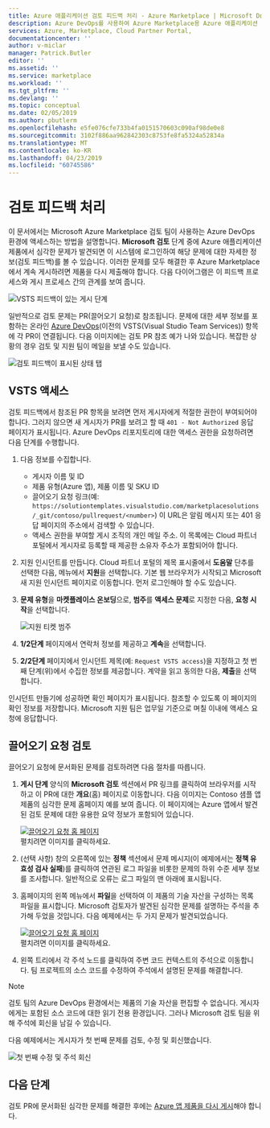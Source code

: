 ```yaml
---
title: Azure 애플리케이션 검토 피드백 처리 - Azure Marketplace | Microsoft Docs
description: Azure DevOps를 사용하여 Azure Marketplace용 Azure 애플리케이션 제품에 대한 검토 피드백을 처리하는 방법을 설명합니다.
services: Azure, Marketplace, Cloud Partner Portal,
documentationcenter: ''
author: v-miclar
manager: Patrick.Butler
editor: ''
ms.assetid: ''
ms.service: marketplace
ms.workload: ''
ms.tgt_pltfrm: ''
ms.devlang: ''
ms.topic: conceptual
ms.date: 02/05/2019
ms.author: pbutlerm
ms.openlocfilehash: e5fe076cfe733b4fa0151570603c090af98de0e8
ms.sourcegitcommit: 3102f886aa962842303c8753fe8fa5324a52834a
ms.translationtype: MT
ms.contentlocale: ko-KR
ms.lasthandoff: 04/23/2019
ms.locfileid: "60745586"
---
```

# <a name="handling-review-feedback"></a>검토 피드백 처리

이 문서에서는 Microsoft Azure Marketplace 검토 팀이 사용하는 Azure DevOps 환경에 액세스하는 방법을 설명합니다.  **Microsoft 검토** 단계 중에 Azure 애플리케이션 제품에서 심각한 문제가 발견되면 이 시스템에 로그인하여 해당 문제에 대한 자세한 정보(검토 피드백)를 볼 수 있습니다.  이러한 문제를 모두 해결한 후 Azure Marketplace에서 계속 게시하려면 제품을 다시 제출해야 합니다.  다음 다이어그램은 이 피드백 프로세스와 게시 프로세스 간의 관계를 보여 줍니다.

![VSTS 피드백이 있는 게시 단계](./media/pub-flow-vsts-access.png)

일반적으로 검토 문제는 PR(끌어오기 요청)로 참조됩니다.  문제에 대한 세부 정보를 포함하는 온라인 [Azure DevOps](https://azure.microsoft.com/services/devops/)(이전의 VSTS(Visual Studio Team Services)) 항목에 각 PR이 연결됩니다.  다음 이미지에는 검토 PR 참조 예가 나와 있습니다.  복잡한 상황의 경우 검토 및 지원 팀이 메일을 보낼 수도 있습니다. 

![검토 피드백이 표시된 상태 탭](./media/status-tab-ms-review.png)


## <a name="vsts-access"></a>VSTS 액세스

검토 피드백에서 참조된 PR 항목을 보려면 먼저 게시자에게 적절한 권한이 부여되어야 합니다.  그러지 않으면 새 게시자가 PR를 보려고 할 때 `401 - Not Authorized` 응답 페이지가 표시됩니다.  Azure DevOps 리포지토리에 대한 액세스 권한을 요청하려면 다음 단계를 수행합니다.

1. 다음 정보를 수집합니다.
    - 게시자 이름 및 ID
    - 제품 유형(Azure 앱), 제품 이름 및 SKU ID
    - 끌어오기 요청 링크(예: `https://solutiontemplates.visualstudio.com/marketplacesolutions/_git/contoso/pullrequest/<number>`) 이 URL은 알림 메시지 또는 401 응답 페이지의 주소에서 검색할 수 있습니다.
    - 액세스 권한을 부여할 게시 조직의 개인 메일 주소.  이 목록에는 Cloud 파트너 포털에서 게시자로 등록할 때 제공한 소유자 주소가 포함되어야 합니다.
2. 지원 인시던트를 만듭니다.  Cloud 파트너 포털의 제목 표시줄에서 **도움말** 단추를 선택한 다음, 메뉴에서 **지원**을 선택합니다.  기본 웹 브라우저가 시작되고 Microsoft 새 지원 인시던트 페이지로 이동합니다.  먼저 로그인해야 할 수도 있습니다.
3. **문제 유형**을 **마켓플레이스 온보딩**으로, **범주**를 **액세스 문제**로 지정한 다음, **요청 시작**을 선택합니다.

    ![지원 티켓 범주](./media/support-incident1.png)

4. **1/2단계** 페이지에서 연락처 정보를 제공하고 **계속**을 선택합니다.
5. **2/2단계** 페이지에서 인시던트 제목(예: `Request VSTS access`)을 지정하고 첫 번째 단계(위)에서 수집한 정보를 제공합니다.  계약을 읽고 동의한 다음, **제출**을 선택합니다.

인시던트 만들기에 성공하면 확인 페이지가 표시됩니다.  참조할 수 있도록 이 페이지의 확인 정보를 저장합니다.  Microsoft 지원 팀은 업무일 기준으로 며칠 이내에 액세스 요청에 응답합니다.


## <a name="reviewing-the-pull-request"></a>끌어오기 요청 검토 

끌어오기 요청에 문서화된 문제를 검토하려면 다음 절차를 따릅니다.

1. **게시 단계** 양식의 **Microsoft 검토** 섹션에서 PR 링크를 클릭하여 브라우저를 시작하고 이 PR에 대한 **개요**(홈) 페이지로 이동합니다.  다음 이미지는 Contoso 샘플 앱 제품의 심각한 문제 홈페이지 예를 보여 줍니다.  이 페이지에는 Azure 앱에서 발견된 검토 문제에 대한 유용한 요약 정보가 포함되어 있습니다.  

    [![끌어오기 요청 홈 페이지](./media/pr-home-page-thumb.png)](./media/pr-home-page.png)
    <br/> 펼치려면 이미지를 클릭하세요.
    
2. (선택 사항) 창의 오른쪽에 있는 **정책** 섹션에서 문제 메시지(이 예제에서는 **정책 유효성 검사 실패**)를 클릭하여 연관된 로그 파일을 비롯한 문제의 하위 수준 세부 정보를 조사합니다.  일반적으로 오류는 로그 파일의 맨 아래에 표시됩니다.

3. 홈페이지의 왼쪽 메뉴에서 **파일**을 선택하여 이 제품의 기술 자산을 구성하는 목록 파일을 표시합니다.  Microsoft 검토자가 발견된 심각한 문제를 설명하는 주석을 추가해 두었을 것입니다.  다음 예제에서는 두 가지 문제가 발견되었습니다. 

    [![끌어오기 요청 홈 페이지](./media/pr-files-page-thumb.png)](./media/pr-files-page.png)
    <br/> 펼치려면 이미지를 클릭하세요.

4. 왼쪽 트리에서 각 주석 노드를 클릭하여 주변 코드 컨텍스트의 주석으로 이동합니다.  팀 프로젝트의 소스 코드를 수정하여 주석에서 설명된 문제를 해결합니다.

> [!Note]
> 검토 팀의 Azure DevOps 환경에서는 제품의 기술 자산을 편집할 수 없습니다.  게시자에게는 포함된 소스 코드에 대한 읽기 전용 환경입니다.  그러나 Microsoft 검토 팀을 위해 주석에 회신을 남길 수 있습니다.

   다음 예제에서는 게시자가 첫 번째 문제를 검토, 수정 및 회신했습니다.

   ![첫 번째 수정 및 주석 회신](./media/first-comment-reply.png)


## <a name="next-steps"></a>다음 단계

검토 PR에 문서화된 심각한 문제를 해결한 후에는 [Azure 앱 제품을 다시 게시](./cpp-publish-offer.md)해야 합니다.
